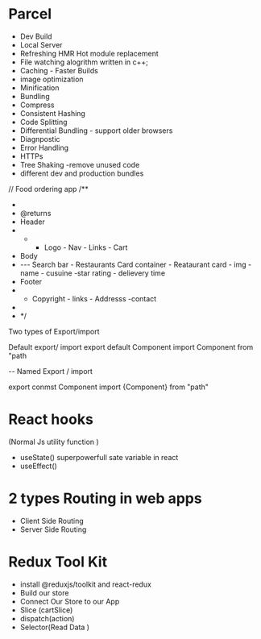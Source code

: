 # Parcel

- Dev Build
- Local Server
- Refreshing HMR Hot module replacement
- File watching alogrithm written in c++;
- Caching - Faster Builds
- image optimization
- Minification
- Bundling
- Compress
- Consistent Hashing
- Code Splitting
- Differential Bundling - support older browsers
- Diagnpostic
- Error Handling
- HTTPs
- Tree Shaking -remove unused code
- different dev and production bundles

// Food ordering app
/\*\*

-
- @returns
- Header
- - - Logo - Nav - Links - Cart
- Body
- --- Search bar - Restaurants Card container - Reataurant card - img - name - cusuine -star rating - delievery time
- Footer
- - Copyright - links - Addresss -contact
-
- \*/

Two types of Export/import

Default export/ import
export default Component
import Component from "path

-- Named Export / import

export conmst Component
import {Component} from "path"

# React hooks

(Normal Js utility function )

- useState() superpowerfull sate variable in react
- useEffect()

# 2 types Routing in web apps

- Client Side Routing
- Server Side Routing

# Redux Tool Kit

- install @reduxjs/toolkit and react-redux
- Build our store
- Connect Our Store to our App
- Slice (cartSlice)
- dispatch(action)
- Selector(Read Data )
